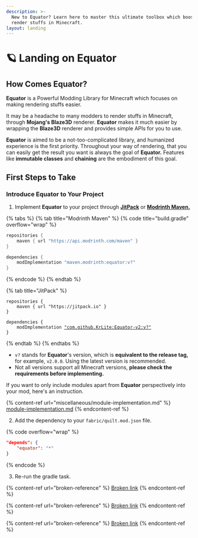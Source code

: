 ```yaml
---
description: >-
  New to Equator? Learn here to master this ultimate toolbox which boosts your
  render stuffs in Minecraft.
layout: landing
---
```


# 🪐 Landing on Equator

## How Comes Equator?

**Equator** is a Powerful Modding Library for Minecraft which focuses on making rendering stuffs easier.

It may be a headache to many modders to render stuffs in Minecraft, through **Mojang's Blaze3D** renderer. **Equator** makes it much easier by wrapping the **Blaze3D** renderer and provides simple APIs for you to use.

**Equator** is aimed to be a not-too-complicated library, and humanized experience is the first priority. Throughout your way of rendering, that you can easily get the result you want is always the goal of **Equator.** Features like **immutable classes** and **chaining** are the embodiment of this goal.

## First Steps to Take

### Introduce Equator to Your Project

1. Implement **Equator** to your project through [**JitPack**](https://jitpack.io) or [**Modrinth Maven.**](https://docs.modrinth.com/docs/tutorials/maven/)

{% tabs %}
{% tab title="Modrinth Maven" %}
{% code title="build.gradle" overflow="wrap" %}
```gradle
repositories {
    maven { url "https://api.modrinth.com/maven" }
}

dependencies {
    modImplementation "maven.modrinth:equator:v?"
}
```
{% endcode %}
{% endtab %}

{% tab title="JitPack" %}
<pre class="language-gradle" data-title="build.gradle" data-overflow="wrap"><code class="lang-gradle">repositories {
    maven { url "https://jitpack.io" }
}

dependencies {
    modImplementation <a data-footnote-ref href="#user-content-fn-1">"com.github.KrLite:Equator-v2:v?"</a>
}
</code></pre>
{% endtab %}
{% endtabs %}

* `v?` stands for **Equator**'s version, which is **equivalent to the release tag,** for example, `v2.0.0`. Using the latest version is recommended.
* Not all versions support all Minecraft versions, **please check the requirements before implementing.**

If you want to only include modules apart from **Equator** perspectively into your mod, here's an instruction.

{% content-ref url="miscellaneous/module-implementation.md" %}
[module-implementation.md](miscellaneous/module-implementation.md)
{% endcontent-ref %}

2. Add the dependency to your `fabric/quilt.mod.json` file.

{% code overflow="wrap" %}
```json
"depends": {
    "equator": "*"
}
```
{% endcode %}

3. Re-run the gradle task.

{% content-ref url="broken-reference" %}
[Broken link](broken-reference)
{% endcontent-ref %}

{% content-ref url="broken-reference" %}
[Broken link](broken-reference)
{% endcontent-ref %}

{% content-ref url="broken-reference" %}
[Broken link](broken-reference)
{% endcontent-ref %}

[^1]: Equivalents to

    `"com.github.KrLite.Equator-v2:build:v?"`
